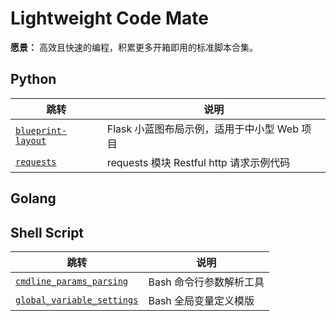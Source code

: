 # Lightweight Code Mate

**愿景：** 高效且快速的编程，积累更多开箱即用的标准脚本合集。

## Python
| 跳转 | 说明 |
| --- | --- |
| [`blueprint-layout`](https://github.com/PokeyBoa/code-example/tree/master/python/flask/blueprintLayout) | Flask 小蓝图布局示例，适用于中小型 Web 项目 |
| [`requests`](https://github.com/PokeyBoa/code-example/tree/master/python/requests) | requests 模块 Restful http 请求示例代码 |



## Golang



## Shell Script
| 跳转 | 说明 |
| --- | --- |
| [`cmdline_params_parsing`](https://github.com/PokeyBoa/code-example/tree/master/shell/cmdline_params_parsing) | Bash 命令行参数解析工具 |
| [`global_variable_settings`](https://github.com/PokeyBoa/code-example/tree/master/shell/global_variable_settings) | Bash 全局变量定义模版 |

